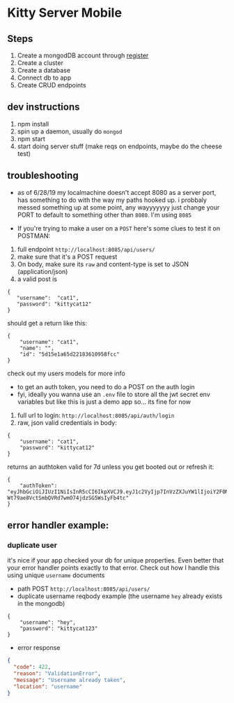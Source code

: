 # Kitty Server Mobile

## Steps

1. Create a mongodDB account through [register](https://cloud.mongodb.com/user?_ga=2.143925813.1205106697.1561888201-84316061.1558637210#/atlas/register/accountProfile)
2. Create a cluster
3. Create a database
4. Connect db to app
5. Create CRUD endpoints

## dev instructions

1. npm install
2. spin up a daemon, usually do `mongod`
3. npm start
4. start doing server stuff (make reqs on endpoints, maybe do the cheese test)

## troubleshooting

- as of 6/28/19 my localmachine doesn't accept 8080 as a server port, has something to do with the way my paths hooked up. i probbaly messed something up at some point, any wayyyyyyy just change your PORT to default to something other than `8080`. I'm using `8085`

- If you're trying to make a user on a `POST` here's some clues to test it on POSTMAN:

1. full endpoint `http://localhost:8085/api/users/`
2. make sure that it's a POST request
3. On body, make sure its `raw` and content-type is set to JSON (application/json)
4. a valid post is

```
{
   "username":  "cat1",
   "password": "kittycat12"
}
```

should get a return like this:

```
{
    "username": "cat1",
    "name": "",
    "id": "5d15e1a65d22183610958fcc"
}
```

check out my users models for more info

- to get an auth token, you need to do a POST on the auth login
- fyi, ideally you wanna use an `.env` file to store all the jwt secret env variables but like this is just a demo app so... its fine for now

1. full url to login: `http://localhost:8085/api/auth/login`
2. raw, json
   valid credentials in body:

```
{
	"username": "cat1",
	"password": "kittycat12"
}
```

returns an authtoken valid for 7d unless you get booted out or refresh it:

```
{
    "authToken": "eyJhbGciOiJIUzI1NiIsInR5cCI6IkpXVCJ9.eyJ1c2VyIjp7InVzZXJuYW1lIjoiY2F0MSIsIm5hbWUiOiIiLCJpZCI6IjVkMTVlMWE2NWQyMjE4MzYxMDk1OGZjYyJ9LCJpYXQiOjE1NjE3MTU4MTUsImV4cCI6MTU2MjMyMDYxNSwic3ViIjoiY2F0MSJ9.6irk-Wt79ae8VctSmbQVRd7wmO74jdzSG5WsIyFb4tc"
}
```

## error handler example:

### duplicate user

it's nice if your app checked your db for unique properties. Even better that your error handler points exactly to that error. Check out how I handle this using unique `username` documents

- path POST `http://localhost:8085/api/users/`
- duplicate username reqbody example (the username `hey` already exists in the mongodb)

```
{
	"username": "hey",
	"password": "kittycat123"
}
```

- error response

```json
{
  "code": 422,
  "reason": "ValidationError",
  "message": "Username already taken",
  "location": "username"
}
```
